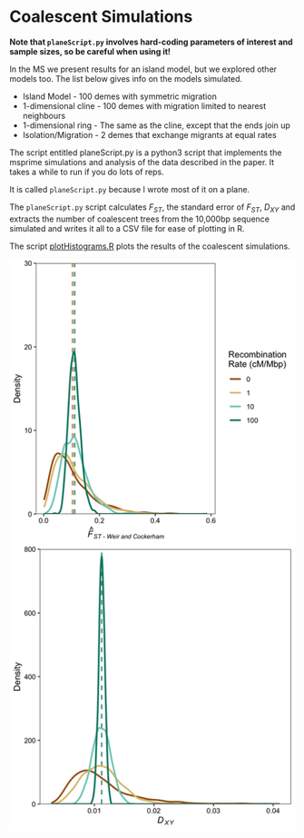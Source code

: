 # Coalescent Simulations

**Note that ```planeScript.py``` involves hard-coding parameters of interest and sample sizes, so be careful when using it!**

In the MS we present results for an island model, but we explored other models too. The list below gives info on the models simulated. 

* Island Model - 100 demes with symmetric migration
* 1-dimensional cline - 100 demes with migration limited to nearest neighbours
* 1-dimensional ring - The same as the cline, except that the ends join up
* Isolation/Migration - 2 demes that exchange migrants at equal rates

The script entitled planeScript.py is a python3 script that implements the msprime simulations and analysis of the data described in the paper. It takes a while to run if you do lots of reps.

It is called ```planeScript.py``` because I wrote most of it on a plane.

The ```planeScript.py``` script calculates *F<sub>ST</sub>*, the standard error of *F<sub>ST</sub>*, *D<sub>XY</sub>* and extracts the number of coalescent trees from the 10,000bp sequence simulated and writes it all to a CSV file for ease of plotting in R.


The script [plotHistograms.R](plotHistograms.R) plots the results of the coalescent simulations.



![](Plots/Fst_Dxy_Plot.png)
